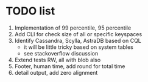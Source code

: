  # TODO list
 
1. Implementation of 99 percentile, 95 percentile
2. Add CLI for check size of all or specific keyspaces
3. Identify Cassandra, Scylla, AstraDB based on CQL
   - it will be little tricky based on system tables
   - see stackoverflow discussion
4. Extend tests RW, all with blob also
5. Footer, human time, add round for total time
6. detail output, add zero alignment
